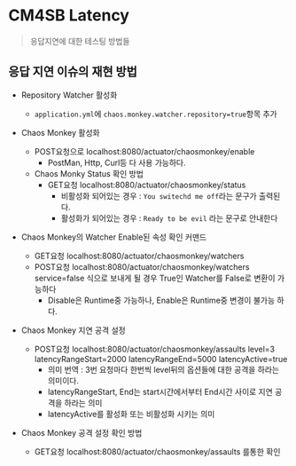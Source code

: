# CM4SB Latency

> 응답지연에 대한 테스팅 방법들

## 응답 지연 이슈의 재현 방법

- Repository Watcher 활성화

  - `application.yml`에 `chaos.monkey.watcher.repository=true`항목 추가

- Chaos Monkey 활성화

  - POST요청으로 localhost:8080/actuator/chaosmonkey/enable
    - PostMan, Http, Curl등 다 사용 가능하다.
  - Chaos Monky Status 확인 방법
    - GET요청 localhost:8080/actuator/chaosmonkey/status
      - 비활성화 되어있는 경우 : `You switechd me off`라는 문구가 출력된다.
      - 활성화가 되어있는 경우 : `Ready to be evil` 라는 문구로 안내한다

- Chaos Monkey의 Watcher Enable된 속성 확인 커맨드

  - GET요청 localhost:8080/actuator/chaosmonkey/watchers
  - POST요청 localhost:8080/actuator/chaosmonkey/watchers service=false 식으로 보내게 될 경우 True인 Watcher를 False로 변환이 가능하다
    - Disable은 Runtime중 가능하나, Enable은 Runtime중 변경이 불가능 하다.

- Chaos Monkey 지연 공격 설정

  - POST요청 localhost:8080/actuator/chaosmonkey/assaults level=3 latencyRangeStart=2000 latencyRangeEnd=5000 latencyActive=true
    - 의미 번역 : 3번 요청마다 한번씩 level뒤의 옵션들에 대한 공격을 하라는 의미이다.
    - latencyRangeStart, End는 start시간에서부터 End시간 사이로 지연 공격을 하라는 의미
    - latencyActive를 활성화 또는 비활성화 시키는 의미

- Chaos Monkey 공격 설정 확인 방법
  - GET요청 localhost:8080/actuator/chaosmonkey/assaults 를통한 확인
